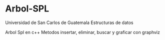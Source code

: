 # Arbol-SPL
Universidad de San Carlos de Guatemala
Estructuras de datos

Arbol Spl en c++
Metodos insertar, eliminar, buscar y graficar con graphviz
